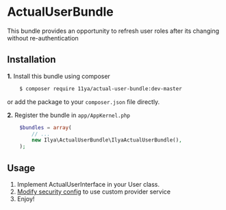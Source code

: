 # ActualUserBundle

This bundle provides an opportunity to refresh user roles after its changing without re-authentication

## Installation

**1.** Install this bundle using composer
``` bash
    $ composer require 11ya/actual-user-bundle:dev-master
```
or add the package to your ``composer.json`` file directly.

**2.** Register the bundle in ``app/AppKernel.php``
``` php
    $bundles = array(
        // ...
        new Ilya\ActualUserBundle\IlyaActualUserBundle(),
    );
```

## Usage

1. Implement ActualUserInterface in your User class.
2. [Modify security config](http://symfony.com/doc/current/security/custom_provider.html#modify-security-yml) to use custom provider service
3. Enjoy!
